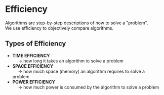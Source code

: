 # Efficiency
Algorithms are step-by-step descriptions of how to solve a "problem". <br>
We use efficiency to objectively compare algorithms.

## Types of Efficiency
- **TIME EFFICIENCY** <br>
&emsp; → how long it takes an algorithm to solve a problem
- **SPACE EFFICIENCY** <br> 
&emsp; → how much space (memory) an algorithm requires to solve a problem
- **POWER EFFICIENCY** <br>
&emsp; → how much power is consumed by the algorithm to solve a problem

